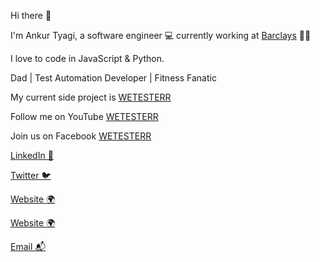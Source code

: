 Hi there 👋

I&#x27;m Ankur Tyagi, a software engineer 💻 currently working at [Barclays](https://barclays.com) 🍲🥡

I love to code in JavaScript & Python. 

Dad | Test Automation Developer | Fitness Fanatic 

My current side project is [WETESTERR](https://wetesterr.com)

Follow me on YouTube [WETESTERR](https://www.youtube.com/channel/UCPXix_SMwG_RwYhEqJE3G9A)

Join us on Facebook [WETESTERR](https://www.facebook.com/groups/WETESTERR)


[LinkedIn 💼](https://linkedin.com/in/tyaga001)

[Twitter 🐦](https://twitter.com/TheAnkurTyagi)

[Website 🌍](https://theankurtyagi.com/)

[Website 🌍](https://codelifefitness.com/)

[Email 📬](mailto:hello@theankurtyagi.com)
